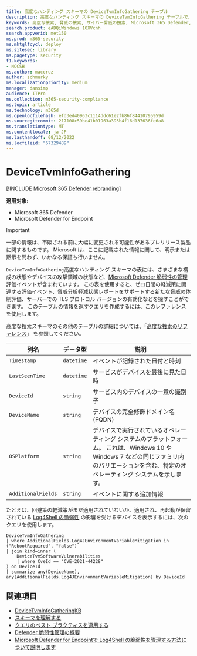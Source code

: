 ```yaml
---
title: 高度なハンティング スキーマの DeviceTvmInfoGathering テーブル
description: 高度なハンティング スキーマの DeviceTvmInfoGathering テーブルで、さまざまな構成の状態やデバイスの攻撃領域の状態など、評価イベントについて説明します。
keywords: 高度な捜索, 脅威の捜索, サイバー脅威の捜索, Microsoft 365 Defender, microsoft 365, m365, 検索, クエリ, テレメトリ, スキーマ参照, kusto, テーブル, 列, データ型, 説明, 脅威&脆弱性管理, TVM, デバイス管理, ソフトウェア, インベントリ, 脆弱性, CVE ID, OS DeviceTvmSoftwareInventoryVulnerabilities,Microsoft Defender 脆弱性の管理
search.product: eADQiWindows 10XVcnh
search.appverid: met150
ms.prod: m365-security
ms.mktglfcycl: deploy
ms.sitesec: library
ms.pagetype: security
f1.keywords:
- NOCSH
ms.author: maccruz
author: schmurky
ms.localizationpriority: medium
manager: dansimp
audience: ITPro
ms.collection: m365-security-compliance
ms.topic: article
ms.technology: m365d
ms.openlocfilehash: efd3ed40963c1114ddc61e2fb86f84410795959d
ms.sourcegitcommit: 217108c59be41b01963a393b4f16d137636fe6a8
ms.translationtype: MT
ms.contentlocale: ja-JP
ms.lasthandoff: 08/12/2022
ms.locfileid: "67329489"
---
```

# <a name="devicetvminfogathering"></a>DeviceTvmInfoGathering

[!INCLUDE [Microsoft 365 Defender rebranding](../includes/microsoft-defender.md)]


**適用対象:**
- Microsoft 365 Defender
- Microsoft Defender for Endpoint

>[!IMPORTANT]
> 一部の情報は、市販される前に大幅に変更される可能性があるプレリリース製品に関するものです。 Microsoft は、ここに記載された情報に関して、明示または黙示を問わず、いかなる保証も行いません。

`DeviceTvmInfoGathering`高度なハンティング スキーマの表には、さまざまな構成の状態やデバイスの攻撃領域の状態など、[Microsoft Defender 脆弱性の管理](/microsoft-365/security/defender-vulnerability-management/defender-vulnerability-management)評価イベントが含まれています。 この表を使用すると、ゼロ日間の軽減策に関連する評価イベント、脅威分析軽減状態レポートをサポートする新たな脅威の体制評価、サーバーでの TLS プロトコル バージョンの有効化などを探すことができます。 このテーブルの情報を返すクエリを作成するには、このレファレンスを使用します。

高度な捜索スキーマのその他のテーブルの詳細については、「[高度な捜索のリファレンス](advanced-hunting-schema-tables.md)」 を参照してください。

| 列名 | データ型 | 説明 |
|-------------|-----------|-------------|
| `Timestamp` | `datetime` | イベントが記録された日付と時刻 |
| `LastSeenTime` | `datetime` | サービスがデバイスを最後に見た日時 |
| `DeviceId` | `string` | サービス内のデバイスの一意の識別子 |
| `DeviceName` | `string` | デバイスの完全修飾ドメイン名 (FQDN) |
| `OSPlatform` | `string` | デバイスで実行されているオペレーティング システムのプラットフォーム。 これは、Windows 10 や Windows 7 などの同じファミリ内のバリエーションを含む、特定のオペレーティング システムを示します。 |
| `AdditionalFields` | `string` | イベントに関する追加情報  |

たとえば、回避策の軽減策がまだ適用されていないか、適用され、再起動が保留されている [Log4Shell の脆弱性](https://www.microsoft.com/security/blog/2021/12/11/guidance-for-preventing-detecting-and-hunting-for-cve-2021-44228-log4j-2-exploitation/) の影響を受けるデバイスを表示するには、次のクエリを使用します。

```kusto
DeviceTvmInfoGathering
| where AdditionalFields.Log4JEnvironmentVariableMitigation in ("RebootRequired", "false")
| join kind=inner (
    DeviceTvmSoftwareVulnerabilities
    | where CveId == "CVE-2021-44228"
) on DeviceId
| summarize any(DeviceName), any(AdditionalFields.Log4JEnvironmentVariableMitigation) by DeviceId
```

## <a name="related-topics"></a>関連項目
- [DeviceTvmInfoGatheringKB](advanced-hunting-devicetvminfogatheringkb-table.md)
- [スキーマを理解する](advanced-hunting-schema-tables.md)
- [クエリのベスト プラクティスを適用する](advanced-hunting-best-practices.md)
- [Defender 脆弱性管理の概要](/windows/security/threat-protection/microsoft-defender-atp/next-gen-threat-and-vuln-mgt)
- [Microsoft Defender for Endpointで Log4Shell の脆弱性を管理する方法について説明します](/microsoft-365/security/defender-endpoint/tvm-manage-log4shell-guidance)